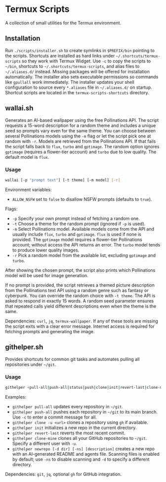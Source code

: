 # Termux Scripts

A collection of small utilities for the Termux environment.

## Installation
Run `./scripts/installer.sh` to create symlinks in `$PREFIX/bin` pointing to the scripts. Shortcuts are installed as hard links under `~/.shortcuts/termux-scripts` so they work with Termux Widget. Use `-c` to copy the scripts to `~/bin`, shortcuts to `~/.shortcuts/termux-scripts`, and alias files to `~/.aliases.d/` instead. Missing packages will be offered for installation automatically. The installer also sets executable permissions so commands like `gpullall` work immediately.
The installer updates your shell configuration to source every `*.aliases` file in `~/.aliases.d/` on startup.
Shortcut scripts are located in the `termux-scripts-shortcuts` directory.

## wallai.sh

Generates an AI-based wallpaper using the free Pollinations API. The script requests a 15-word
description for a random theme and includes a unique seed so prompts vary even for the same theme.
You can choose between several Pollinations models using the `-m` flag or let the
script pick one at random with `-r`. Models are retrieved from the Pollinations
API. If that fails the script falls back to `flux`, `turbo` and `gptimage`. The
random option ignores `gptimage` (requires a flower-tier account) and `turbo`
due to low quality. The default model is `flux`.

### Usage
```bash
wallai [-p "prompt text"] [-t theme] [-m model] [-r]
```

Environment variables:
- `ALLOW_NSFW` set to `false` to disallow NSFW prompts (defaults to `true`).

Flags:
- `-p` Specify your own prompt instead of fetching a random one.
- `-t` Choose a theme for the random prompt (ignored if `-p` is used).
- `-m` Select Pollinations model. Available models come from the API and usually
  include `flux`, `turbo` and `gptimage`. `flux` is used if none is provided.
  The `gptimage` model requires a flower-tier Pollinations account; without
  access the API returns an error. The `turbo` model tends to produce lower quality images.
- `-r` Pick a random model from the available list, excluding `gptimage` and `turbo`.

After showing the chosen prompt, the script also prints which Pollinations model will
be used for image generation.

If no prompt is provided, the script retrieves a themed picture description from the Pollinations text
API using a random genre such as fantasy or cyberpunk. You can override the random choice with
`-t theme`. The API is asked to respond in exactly 15 words. A random seed parameter ensures that
repeated calls yield different descriptions even when the theme is the same.

Dependencies: `curl`, `jq`, `termux-wallpaper`.
If any of these tools are missing the script exits with a clear error
message. Internet access is required for fetching prompts and generating
the image.

## githelper.sh

Provides shortcuts for common git tasks and automates pulling
all repositories under `~/git`.

### Usage
```bash
githelper <pull-all|push-all|status|push|clone|init|revert-last|clone-mine|newrepo>
```

Examples:
- `githelper pull-all` updates every repository in `~/git`.
- `githelper push-all` pushes each repository in `~/git` to its main branch. Use `-c` to enter a commit message for all.
- `githelper clone -u <url>` clones a repository using `gh` if available.
- `githelper init` initializes a new repo in the current directory.
- `githelper revert-last` reverts the most recent commit.
- `githelper clone-mine` clones all your GitHub repositories to `~/git`. Specify a different user with `-u`.
- `githelper newrepo [-d dir] [-ns] [description]` creates a new repo with an AI-generated README and agents file. Scanning files is enabled by default; use `-ns` to disable scanning and `-d` to specify a different directory.

Dependencies: `git`, `jq`, optional `gh` for GitHub integration.
